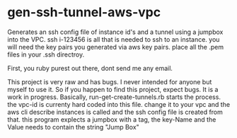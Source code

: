 # gen-ssh-tunnel-aws-vpc
Generates an ssh config file of instance id's and a tunnel using a jumpbox into the VPC. ssh i-123456 is all that is needed
to ssh to an instance. you will need the key pairs you generated via aws key pairs. place all the .pem files in your .ssh directroy.

First, you ruby purest out there, dont send me any email.  

This project is very raw and has bugs. I never intended for anyone but myself to use it. So if you happen to find this project, expect bugs. It is a work in progress. Basically, run-get-create-tunnels.rb starts the process. 
the vpc-id is currenty hard coded into this file. change it to your vpc and the aws cli describe instances is called
and the ssh config file is created from that. this program explects a jumpbox with a tag, the key-Name and the Value needs to
contain the string "Jump Box"
